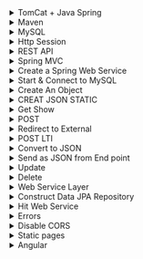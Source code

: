 
<details>
  <summary> TomCat + Java Spring </summary>

* First install apache tomcat then run mvn package in your java spring 
```java
mvn package // it produces dm.war then cp it to webapps in apache-tomcat 
cp /Back_End/target/dm.war /Users/amirnabaei/apache-tomcat-9.0.14/webapps
```
*
```java
cd apache-tomcat-9.0.14/bin
./startup.sh
./shutdown.sh
```
</details>	

<details>
  <summary> Maven </summary>
  
* Maven is a tool to build and manage any java project. It is a software management and comprehension tool based on Project Object Model. It allows to to publish project information and share JARs accroos several projects. The result is a tool that can be used for building any java-based-project
* POM (Project Object Model) is an XML file that contains information about project and configuration details use by Maven to build project
* Resource Manager use for [deployment](https://docs.spring.io/spring-boot/docs/current/reference/htmlsingle/#build-tool-plugins-maven-packaging)
#### Install Maven
* Make sure JDK is installed in your system. Make sure JAVA_HOME variable is set to the path that JDK folder exist(Windows)
```java
brew install maven
mvn --version  // check maven exist!
```
* Download as binary zip file, then move it to the folder you want to run project
* Set System variables. 
```java
export M2_HOME=/Users/amirnabaei/Desktop/sites/DM_Java/apache-maven-3.5.4
export PATH=$PATH:/Users/amirnabaei/Desktop/sites/DM_Java/apache-maven-3.5.4/bin
```
* In order to save them into `.profile` we need to use `>>` or directly add to `.bash_profile` or `.profile`
* If you check `mvn --verison` you should get the reuslt to see hidden files in mac you have 
```java
defaults write com.app.finder AppleShowAllFiles TRUE
```
* Install Hellow world Maven Java with
```java
mvn archetype:generate -DgroupId=com.jcg.maven -DartifactId=MavenHelloWorldProject -DarchetypeArtifactId=maven-archetype-quickstart -DinteractiveMode=false
```
* Then follow [this](https://examples.javacodegeeks.com/enterprise-java/maven/apache-maven-hello-world-example/) to create Maven from Eclipse
</details>
<details>
  <summary> MySQL </summary>
  
 * If you forgot mysql password when running 
 ```java
 mysql.server start
 mysql -u root -p
 
 ```
 * Then you need to remove mysql and dowload it again as [here](https://coderwall.com/p/os6woq/uninstall-all-those-broken-versions-of-mysql-and-re-install-it-with-brew-on-mac-mavericks)
 
  </details>
  <details>
    <summary> Http Session  </summary>

* First Add `HttpServletRequest` and `HttpServletResponse` as params from each `request` then Java Spring knows in each request there are some sessions which we define here as `uname`. And in another call or same we can get it with `session.getAttribute("uname")`
* An example would be like below in 
```java
 @GetMapping("/")
    public String Canvas(HttpServletRequest request, HttpServletResponse response) {
   
    	HttpSession session=request.getSession(); 
    	session.setAttribute("uname","sssssss"); 
    	
        String n=(String)session.getAttribute("uname");  
        System.out.println("Hello "+n);  
 
	return "U";
    }
```
  </details>	
  <details>
  <summary> REST API </summary>
  
  * A good resource to have hello world [Java](https://github.com/callicoder/spring-boot-mysql-rest-api-tutorial)
  * To overcome one issue, you may change the version from `2.0.0` to `2.0.1` 
  * Just clone it and make sure your username and passwords are same as the system username and passwords and also create approperiate databse for the app in mysql. 
  * To run the app
  ```java
  mvn spring-boot:run
  ```
  </details>
  <details>
  <summary> Spring MVC </summary>
  
  * It helps to avoid boring boilerplate tasks (copy&paste) to write a java applicaiton. 
  * `JavaBean` vs `POJO`. `POJO` is an object that has both attributes and behavior and this behavior doesn't have to be getter and setter only. On the other hand, `JavaBean` is a simple type of `POJO` which behavior is only getter and setter. 
  * Now `DTO` is nothhing more than a JavaBean whose sole purpose is to transport data from one layer to another
  * Spring has embedded `Tomcat` app server(other option is `Jetty`). 
  * `dispatch serverlet` handle all URL requests. 
  * Start spring Initializer from this [spring initializer](https://start.spring.io/). We make package name to same as group name. For packaging we have `jar`and `war`. If you wanna to deploy this to existed Tomcat, or Web Login or Websphere a `WAR` is better. This example is going to use `JAR`. In advances select `web` and `Thymeleaf` and under `SQL` select `JPA` and `H2` and in Ops section select `Actator`.
  * Now if you run the application (in intelig you can run it from top corener green) then check port `8080` which you see 404 page. Then go to `resources/static` folder add new html file index.html. 
  * In `resources/application.properties` you can change the port. Also we can use yaml and profile in more advances  
  ```java
  server.port = 8000
  ```
  ### Scheam.sql
  * It is data defination language for embeded database. we can put it into resources foleder. It would be like
  ```sql 
  CREATE TABLE ROOM(
  ROOM_ID BIGINT AUTO_INCREMENT PRIMARY KEY,
  NAME VARCHAR(16) NOT NULL,
  ROOM_NUMBER CHAR(2) NOT NULL UNIQUE,
  BED_INFO CHAR(2) NOT NULL
);

CREATE TABLE GUEST(
  GUEST_ID BIGINT AUTO_INCREMENT PRIMARY KEY,
  FIRST_NAME VARCHAR(64),
  LAST_NAME VARCHAR(64),
  EMAIL_ADDRESS VARCHAR(64),
  ADDRESS VARCHAR(64),
  COUNTRY VARCHAR(32),
  STATE VARCHAR(12),
  PHONE_NUMBER VARCHAR(24)
);

CREATE TABLE RESERVATION(
  RESERVATION_ID BIGINT AUTO_INCREMENT PRIMARY KEY,
  ROOM_ID BIGINT NOT NULL,
  GUEST_ID BIGINT NOT NULL,
  RES_DATE DATE
);

ALTER TABLE RESERVATION ADD FOREIGN KEY (ROOM_ID) REFERENCES ROOM(ROOM_ID);
ALTER TABLE RESERVATION ADD FOREIGN KEY (GUEST_ID) REFERENCES GUEST(GUEST_ID);
CREATE INDEX IDX_RES_DATE_ ON RESERVATION(RES_DATE);
  ```
  * In order to have DML for us then we can have `data.sql` in resources folder as 
  ```sql
  INSERT INTO ROOM (NAME, ROOM_NUMBER, BED_INFO) VALUES ('Piccadilly', 'P1', '1Q');
  INSERT INTO ROOM (NAME, ROOM_NUMBER, BED_INFO) VALUES ('Westminster', 'W1', '1K');
  INSERT INTO GUEST (LAST_NAME, FIRST_NAME, EMAIL_ADDRESS, COUNTRY, ADDRESS, STATE, PHONE_NUMBER) VALUES('Wright', 'Kimberly', 'kwrightf@tinyurl.com', 'Brazil', '9893 Summit Plaza', '', '3-(288)433-6668');
  ```
  ### Add Property
  
  * This add a property to application property file. It requires `hibernate` when we pre populating schema. This stop hibernate from generating schema on its own whhich can remove all data and create a new one. That is why we set it to none. 
  ```java
  spring.jpa.hibdernate.ddl-auto = none
  ```
  ### Sprng Data vs JDBC
  * In `JDBC` you have to deal with connection, create the connection, build statement, execute query against that statement to get result set, then iterate thhrough our result to get objects. This process has to be done for each database call it would be like
  ```java
  connection= DriverManager.getConnectoin("jdbc:h2:~/test","sa","");
  String sql = "SELECT Room_ID, ROOM_NAME from ROOM where ROOM_NUMBER= 'p1'");
  statement = connection.CreateStatement();
  ResultSet resultSet = statement.executeQuery(sql);
  while(resultSet.Next()){
   Room room = new Room();
   room.setId(resultSet.getLong("ROOM_ID"));
   room.setId(resultSet.getLong("ROOM_NAME"));
   ...
   return room 
  }
  .....
  ```
  But in spring data we have almost 20 lines of code with this but still needs a little setup as well. 
  ```java
  public Room getRoomSpringData(){
       return this.roomRepository.findByNumber("p1")
  }
  ```
  
  ### Application Class
  * In `src/Java/com.example` subfolders you find applicaiton packages as `nameofyourproject.java` which this annotation `@SpringBootApplication` controls it.  
  
  
  ### Create A Package
  * Navigate to `src/main/java` and create package like `london.data.entity` and then create a new class(same name as a table) inside the package
 * create several attributes like what we have in our tables
  ```java
  package come.frnkmoly.landon.data.entity;
  
  import javax.persistence.Entity;
  import javax.persistence.Column;
  import javax.persistence.GenerateValue;
  import javax.persistence.GenerationType;
  import javax.persistence.Id;
  import javax.persistence.Table;
  
  @Entity
  @Table(name="ROOM")
  public class Room {
  private long id;
  @Column(name="NAME")
  private String name;
  @Column(name="ROOM_NUMBER")
  private String number;
  }
  ```
  * Since we use hybernet we neet to use some annotaion in this class. Then define for each one a setter and getter funcitons.
  * Next we need to `get out` these from ROOM.JAVA. For this reason we create another package like (london.data.repository) And create a class (interface) and initate this class with add repository and we extend it with CRUD repository as
  ```java
 package com.frankmoley.landon.data.repository;

import com.frankmoley.landon.data.entity.Room;
import org.springframework.data.repository.CrudRepository;
import org.springframework.stereotype.Repository;

@Repository
public interface RoomRepository extends CrudRepository<Room, Long>{
    Room findByNumber(String number);  
}
  ```
  * This is going to make query from ROOM table where the Number is equal to `number`! you can have all booleans and filters as this
  * It means we have an object Room from the class we already created and also a long for id of room. This allows us to have basic crud opertions. 
  </details>
<details>
   <summary> Create a Spring Web Service </summary>
  
 * After creating one from spring initializer, then you need to import it to Eclipse, as maven folder. 
 * To start it write click on javaname in com.name and run as java application
 * 
 
</details>
<details>
  <summary> Start & Connect to MySQL</summary>
  
  * JPA helps to Java developers to access database without writing queries. 
  * Object Relational Mapping helps to connect Java to relational database. This is known JPA and Hibernet is an instance provider for JPA. Annotations defines metadata to map Java Objects in database. JPA lives in JAVAX persitance package. 
  * Spring scan for entities. Entities have unique name, attributes, setters and getters. JPQL is java object relational language looks like SQL and returns collection of entities instead of rows like in sql. JPA doesnt support schemaless or NoSQL. It just support relational databases. 
  * Downlod it from spring initalizer io, with selecting web and mysql 
  ```java
  mysql -u root 
  create database greeting;
  create user 'greetuser'@'localhost' identified by 'greetpwd';
  grant all on greeting.* to 'greetuser'@'localhost';
  flush privileges;
  ```
Application.properties:
```java
spring.datasource.driver-class-name=com.mysql.jdbc.Driver
spring.datasource.url=jdbc:mysql://localhost/greeting
spring.datasource.username=greetuser 
spring.datasource.password=greetpwd 
spring.datasource.name=greeting
```
Add this to pom.xml
```java
<dependency>
	<groupId>mysql</groupId>
	<artifactId>mysql-connector-java</artifactId>
	<scope>runtime</scope>
</dependency>
```
Then start the embeded apache tomcat server on port 8080
```java
mvn spring-boot:run
```
Now it should work on 
```
http://localhost:8080/
```
 </details>
  <details>
	<summary> Create An Object </summary>	
  
  * Objects are creating in the model package. Then for each case we define a class and assign private attribtues to it
  * Then create setter and getter from eclipse 
  * At the controller or other part of package you can access this object and setter and getter as well
  
  </details>	
 
 <details>
	<summary> CREAT JSON STATIC </summary>	

* We add some static helper methods to manage the objects.
* List of [videos](https://www.youtube.com/channel/UChCCDds_KM-w02yVn7cQI_Q)
* Followed [this](https://www.youtube.com/watch?v=kbisNUfqVLM&t=16s)
* Remember name controller and models based on applications 
* Create Model package into `src/main/java` Then create a class `greeting` inside that. Create 
```java
private BigInteger id;
private String text;
public greeting {
}
```
* Then go to source select create getter and setter. 
* Then create another package name controller and a class name greetingController. Inside that add `@RestController` to let it know the resond is json or xml
* This is a restful controller service 
```java
package com.sfutlc.sfutlc.controller;
import java.math.BigInteger;
import java.util.Collection;
import java.util.HashMap;
import java.util.Map;
import org.springframework.http.HttpStatus;
import org.springframework.http.ResponseEntity;
import org.springframework.web.bind.annotation.GetMapping;
import org.springframework.web.bind.annotation.RequestMapping;
import org.springframework.web.bind.annotation.RestController;
import com.sfutlc.sfutlc.model.Greeting;
@RestController
public class GreetingController {
    private static BigInteger nextId;
    private static Map<BigInteger, Greeting> greetingMap;
    private static Greeting save(Greeting greeting) {
        if (greetingMap == null) {
            greetingMap = new HashMap<BigInteger, Greeting>();
            nextId = BigInteger.ONE;
        }
        greeting.setId(nextId);
        nextId = nextId.add(BigInteger.ONE);
        greetingMap.put(greeting.getId(), greeting);
        return greeting;
    }
    static {
        Greeting g1 = new Greeting();
        g1.setText("Hello World!");
        ;
        save(g1);

        Greeting g2 = new Greeting();
        g2.setText("Hola Mundo!");
        save(g2);
    }
    //  webSerivce
    @RequestMapping(value = "/api/greetings")
    public ResponseEntity<Collection<Greeting>> getGreetings() {
        Collection<Greeting> greetings = greetingMap.values();
        return new ResponseEntity<Collection<Greeting>>(greetings,
                HttpStatus.OK);
    }
}
```
* Then check `/api/greetings`
</details>

 <details>
	<summary> Get Show  </summary>

#### Simple Get	
* To design simpel get request we can have a controller like:
```java
@RestController
public class IndexController {
    @GetMapping("/dm/auth/lti2")
    public  String getEmployees()
    {
        return "testing";
    }
}
```
### use Request Map
* you can put requestMap on top of the class to have a generic url at first
* Now you create an endpoint that returns the only object that mathes with supply key identifier 
* In order to define a show for an item we can define it as
* Below is the webserivce
```java

@RequestMapping(
    		value = "/api/greetings/{id}",
    		method = RequestMethod.GET,
    		produces = MediaType.APPLICATION_JSON_VALUE)
    public ResponseEntity<Greeting> getGreeting(@PathVariable("id") BigInteger id)
    {
    	Greeting greeting = greetingMap.get(id);
    	if (greeting == null)
    	  {
    	   return new ResponseEntity<Greeting>(HttpStatus.NOT_FOUND);	
    	  }
    return new ResponseEntity<Greeting>(greeting, HttpStatus.OK); // this command returns greeting object and spring returns it as json and insert it into http response body	
    }
``` 

</details>
<details>
	<summary> POST </summary>
	
* To add a post we have below. We add `@RequestBody Greeting greeting` to tell spring convert json into Greeting object. Then we save it which it returns a primary key identifier from web service and httpstatus code use create status code 201( HttpStatus.CREATED)  	
* Below is the webserivce
```java
    @RequestMapping(
    		value = "/api/greetings",
    		method = RequestMethod.POST,
    		produces = MediaType.APPLICATION_JSON_VALUE,
    		consumes = MediaType.APPLICATION_JSON_VALUE
    		)
     public ResponseEntity<Greeting> createGreeting(@RequestBody Greeting greeting) {
    	  Greeting savedGreeting = save(greeting);
    			  return new ResponseEntity<Greeting>(savedGreeting, HttpStatus.CREATED);
    }
```
* And in post map use post with this json raw in address `http://localhost:8080/api/greetings`
```java
{"text": "this is test"}
```
And if it was correct, it returns a JSON representaion
#### Receive as String
* Inorder to receive as string what is bein send from body we can have it like
```java
    @PostMapping("/")
    public String Canvas(@RequestBody String json) {		   
    System.out.println(json);
        return "Something!";
    }
```

</details>
<details>
	<summary> Redirect to External  </summary>

* In controller we can redirect to anywhere ( in this case I had to redirect to index.html)
```java
    	final String uri = "http://localhost:8080/index.html";
    	return new ModelAndView("redirect:" + uri);
```
</details>	
 <details>
	<summary> POST LTI </summary>
	
* First of all, define a model object as `CanvasLTI` to cover all results. Then create getter and setter for all	
*  At first landing page LTI, we can not use.  
```java
  @PostMapping("/")
   public String Canvas(@Valid @RequestBody CanvasLTI json) {
   String amir = json.getCustom_canvas_user_id();
   return amir;
   }
```
* We have to use below code. Because when we use `application/x-www-form-urlencoded`, Spring doesn't understand it as a RequestBody. So, if we want to use this we must remove the `@RequestBody` 
```java
@RequestMapping(value = "/", method = RequestMethod.POST, consumes = MediaType.APPLICATION_FORM_URLENCODED_VALUE)
    public String createMessage(CanvasLTI json){
        //TODO DO your stuff here
    	String amir = json.getCustom_canvas_user_id();
    	System.out.println(amir);
        return amir;
    }
``` 
</details>
<details>
	<summary> Convert to JSON </summary>

* When someend points returns a list of objects(student here) we first create an object model name studnet with setter and getter and then use this formula to convert resutls into an array of students and then go through and put them togather and save as below
* The key command is this 
```java
String users = "something from endpoints"
List<Student> studentList = gson.fromJson(users,new TypeToken<List<Student>>(){}.getType());
```
* `map` is our object from request 
```java
    	List<Map> maps = new ArrayList<>();
    	maps.add(map);
    	//get all Student  list  and create a map for every student
    	String users = getCanvasData("https://canvas.instructure.com/api/v1/courses/1478623/users","GET");
    	Gson gson = new Gson();
    	// create a list for all students
    	List<Student> studentList = gson.fromJson(users,new TypeToken<List<Student>>(){}.getType());
    	studentList.forEach(
    			s -> {
    				Map mapS = new Map();
    				mapS.setOwnerID(s.getId());
    				mapS.setAssignmentID(creator.getId());
    		    	mapS.setCourseID(creator.getCourse_id());
    				mapS.setTitle(title);
    				mapS.setDueDate(map.getDueDate());
    				mapS.setUnlock_at(map.getUnlock_at());
    				maps.add(mapS);
    			}
    			);
    	return mapRepository.saveAll(maps);
```
</details>
<details> 
	<summary>Send as JSON from End point </summary

* In order to send as JSON we can create one as 
```java
@GetMapping("...")
@ResponseBody
public HashMap<String, Object> endPointExample(...) {

    HashMap<String, Object> rtn = new LinkedHashMap<String, Object>();
    rtn.put("pic", image);
    rtn.put("potato", "King Potato");

    return rtn;

}
```
Which returns 
```java
{"pic":"a17fefab83517fb...beb8ac5a2ae8f0449","potato":"King Potato"}
```
* Which here is my working example of CanvasLTI to send to frontEnds
```java
  @RequestMapping(value = "/", method = RequestMethod.POST, consumes = MediaType.APPLICATION_FORM_URLENCODED_VALUE)
    public HashMap<String, Object>  createMessage(CanvasLTI json, HttpServletRequest request, HttpServletResponse response){
        //TODO DO your stuff here
    	String canvas_user_id = json.getCustom_canvas_user_id();
    	HashMap<String, Object> rtn = new LinkedHashMap<String, Object>();
        rtn.put("results", "result one");
        rtn.put("canvas_user_id", canvas_user_id);
    	System.out.println(rtn);
        return rtn;
    }
```
</details>
<details>
	<summary> Update </summary>
	
* To update we need to modify save helper method. Check if the primary key is going to be saved has already existed! If it does we try to update it rather than create new one. 
* So if exist we update it like below
```java
//// inside save function
    if(greeting.getId() != null)
        {
        	Greeting oldGreeting = greetingMap.get(greeting.getId());
           if(oldGreeting == null)
           {
        	   return null;
           }
           greetingMap.remove(greeting.getId());
           greetingMap.put(greeting.getId(), greeting);
           return greeting;
        }
////	
```
* Then you need to define an update function 
* Below is the webserivce
```java
    @RequestMapping( 
    		value = "/api/greetings/{id}",
    		method = RequestMethod.PUT,
    		produces = MediaType.APPLICATION_JSON_VALUE,
    		consumes = MediaType.APPLICATION_JSON_VALUE
    		)
    public ResponseEntity<Greeting> upfateGreeting(@RequestBody Greeting greeting){
    	Greeting updateGreeting = save(greeting);
    	if(updateGreeting == null) {
    	   return new ResponseEntity<Greeting>(HttpStatus.INTERNAL_SERVER_ERROR);
    	   }
    	 
    	  return new ResponseEntity<Greeting>(updateGreeting, HttpStatus.OK);
    }
```
Then inside the postman you need to hit with `put` action including with this url `/api/greetings/1`
```java
{"id": 1, "text": "not vsssssg "}
```


</details>

<details>
	<summary> Delete </summary>

* We create a helper method first then in future it would be replaced by repository. First has to find it if not find return false else 
return true
```java
private static boolean delete(BigInteger id) {
    	   Greeting deletedGreeting = greetingMap.remove(id);
    	   if(deletedGreeting == null)
    	   {
    		   return false;
    	   }
    	return true;
    }
```
* Now create a mthod name deleteGreeting and annotate it with @RequestMapping.
* Below is the webserivce
```java

  @RequestMapping(
    		value="/api/greeting/{id}",
    		method = RequestMethod.DELETE,
    		produces = MediaType.APPLICATION_JSON_VALUE,
    		consumes = MediaType.APPLICATION_JSON_VALUE
    		
    		)
    public ResponseEntity<Greeting> deleteGreeting(
    		@PathVariable("id") BigInteger id, 
    		@RequestBody Greeting greeting){
    	 boolean deleted = delete(id);
    	 if(!deleted)
    	 {
    		 return new ResponseEntity<Greeting>(
    		 HttpStatus.INTERNAL_SERVER_ERROR		 
    				 );
    	 }	 
    		 return new ResponseEntity<Greeting>(
    				 HttpStatus.NO_CONTENT 
    				 );			 
    	 
    }
```
Then you can send to `http://localhost:8080/api/greeting/1` address with this attributes and delete action
```java
{"id": 1, "text": "Hello World!"}
```


</details>


<details>
	<summary> Web Service Layer </summary>
	
* In oreder to have REST webservice action, we created a helper methods  then in future it would be replaced by repositories, the complete version is at [this](https://github.com/anabaei/DialecticalMap.v1/tree/RESfull1) link and REST branch

* So far controllers has annotated by `@RequestMampping` to create each method a RESTfull endpoint. At top of controller class we had fre temporary methods like save to serve us a placeholder until we integrate with spring data repository. 
* Create a package ending with service. It encapsulate all Greeting logic on the `Entity` therefore we define mehtods like update, find, create and delete `Greeting entities`.

```java
public interface GreetingService {
	Collection<Greeting> findAll();
	Greeting findOne(Long id);
	Greeting create(Greeting greeting);
	Greeting update(Greeting greeting);
    void delete(Long id);
}
```
* Now in the same package creaet a class to implement this interface. (when you create a class in eclipse click on `add` to have interface in your class to implement Greeting Interface. 
* Then add annotate class wiht `@Service` when application starts it automatically manages classes with `@service` annotation.
* Then copy paste all helper methods from controller to service with attributes then wire service into controller. Change delete method name to remove because we define a publice delete on greeting service
```java
// in controller add interface as 
@Autowired
	private GreetingService greetingService;
```
* In fact we migrate temporary data access login from web service controller layer of application to bussiness service layer of application so just copy pate logic from controller into bussiness service and after that refactor controller to use bussiness service 

*Then all the services are available, like
```java
//old 
greetingMap.values();
greetingMap.get(id);
save(greeting);
// new
greetingService.findAll();
greetingService.findOne(id); // notice to change id in getGreeting to Long 
greetingService.create(greeting);
greetingService.update(greeting);
greetingService.delete(id); // notice to change id in getGreeting to Long 
```

</details> 	
<details> 
	<summary> Construct Data JPA Repository </summary>

* The webservice completed version is [here](https://github.com/anabaei/DialecticalMap.v1/tree/WebServiceLayer)
* To use JPA Entities make sure first you have it in pom.xml
```java
<dependency>
	<groupId>org.springframework.boot</groupId>
	<artifactId>spring-boot-starter-data-jpa</artifactId>
</dependency>
```
* First add JPA dependency to dependencies and mysql as well(if you wanted sql go with `hsql`
```java
<dependency>
	<groupId>mysql</groupId>
	<artifactId>mysql-connector-java</artifactId>
	<scope>runtime</scope>
</dependency>
```
hesql is like 
```java
<dependency>
	<groupId>org.hsqldb</groupId>
	<artifactId>hsqldb</artifactId>
	<scope>runtime</scope>
</dependency>
```
* Next open a Model class and add annotation `@Entity` to tell JPA this class is persistance JPA entity class.
* Add these two to id as `@Id` shows the id is a primary key
* `@GeneratedValue` tells JPA the value of Id is created by database
make sure it it `Long` 
* Then create spring data `repository`. So create a package ending with `repository`. Then create an interface which is extended of `jpaRepository-org.springframework...`.
* jpaRepository is a generic interface and it requires the types of `entity` class and  a `primary key` identifier of that entiry class
```java
@Repository
public interface GreetingRepository extends JpaRepository<Greeting, Long> {
}
```
* The interface is annotated by `@Repository`  
* Next go to `service` bean class and remove temporary static classes and attributes to produce data. Instead autowire to repository to get data from database. 
* Then instead wire the `GreetingRepository` into greetingservicebean. 
Now manage each of the greetingMap to greetingRepository
```java
///old 
greetingMap.values();
greetingMap.get(id);
save(greeting);
remove(id);
/// new
greetingRepository.findAll();
greetingRepository.findOne(id);

```
* Notice: `findOne` is depricated so in interface `GreetingService`
```java
//old
Greeting findOne(Long id);
// new
Optional<Greeting> findOne(Long id);
greetingRepository.deleteById(id);
```
Therefore inside GreetingService class we have 
```
@Override
	public Optional<Greeting> findOne(Long id) {
		Optional<Greeting> greeting = greetingRepository.findById(id);
		return greeting;
	}
```
For saving first check if the greeting exist so return null 
```java
if(greeting.getId() != null)
		{
			return null;
		}
```
* For update same if exist return null
### Database 
* For hsqldb we have
``java
Drop Table Greeting IF EXISTS;
Create Table Greeting(
id BIGINT GENERATED BY DEFAULT AS IDENTITY (START WITH 1, INCREMENT BY 1) NOT NULL,
text VARCHAR(100) NOT NULL,
PRIMARY KEY(id)
);
``` 
```
```java
INSERT INTO Greeting ( text) VALUES ( 'Hello World!');
INSERT INTO Greeting ( text) VALUES ( 'Hola Mundo!');
```
and configuration is like
```java
spring.jpa.hibernate.naming-strategy= org.hibernate.cfg.DefaultNamingStrategy
spring.jpa.hibernate.ddl-auto=validate

spring.datasource.schema=classpath:/data/schema.sql
spring.datasource.data=classpath:/data/data.sql
```

*  When Maven packages the application all the files in `src/main/resources` directory would be replaced at root directory of application class path 
* Now in `src/main/resources/data/hsqldb` create shcema.sql as 
```sql
DROP TABLE Greeting IF EXISTS;
CREATE TABLE Greeting(
 id BIGINT GENERATED BY DEFAULT AS IDENTITY (
  START WITH 1, INCREMENT BY 1) NOT NULL, text VARCHAR(100) NOT NULL,
  PRIMARY KEY(id)
);
```
Then create file name `data.sql` in same directory to initalize database
```sql
INSERT INTO Greeting (text) values ('hello world');
INSERT INTO Greeting (text) values ('hello Mona');
```
Spring looking for configuaration file as `application.properties` we can have it inside a `resources/config` folder as 
```java

```
</details> 
<details> 
	<summary> Hit Web Service </summary>
	
* In order to hit another endpoints from controller add below snippest inside controller, it requiers you add `throws IOException` when defining the class
```java
 URL url = new URL("https://api.github.com/users");
		   
	        HttpURLConnection conn = (HttpURLConnection)url.openConnection();  
	        conn.setRequestMethod("GET");
	        conn.setRequestProperty("Accept", "application/json");
	      //  conn.setRequestProperty("apikey",apiKey);
	        
	        if (conn.getResponseCode() != 200 && conn.getResponseCode() != 201) {
	            
				throw new RuntimeException("HTTP GET Request Failed with Error code : "
	                          + conn.getResponseCode());
	        }
	        else {
	        	
	        	BufferedReader br = new BufferedReader(new InputStreamReader(conn.getInputStream()));
                StringBuilder sb = new StringBuilder();
                String line;
                while ((line = br.readLine()) != null) {
                    sb.append(line+"\n");
                }
                br.close();
                System.out.print(sb.toString());
                
                
	        }
```
* To read json objects and convert them into java objects 

```java
<dependency>
           <groupId>com.google.code.gson</groupId>
           <artifactId>gson</artifactId>
</dependency>
```
In order to convert to 
```java
Gson gson = new Gson();
Map<String, Object> ints2 =  gson.fromJson(ss, Map.class);
```
</details> 

<details> 
	<summary> Errors </summary>

* The driver has not received any packets from the server
```java
brew install mysql
brew services start mysql
mysql.server  start
```
* When it complains about other ports are in use
```java
lsof -n -iTCP:"8080"
lsof -nP -i4TCP:$PORT | grep LISTEN
// and then kill the process 
```

</details> 
<details>
	<summary> Disable CORS </summary>

* Inorder to disable CORS from backend you need to Create package configuratoin then a class with name `SecurityConfig` then it would diabled all incoming calls got from [here](https://stackoverflow.com/questions/35091524/spring-cors-no-access-control-allow-origin-header-is-present) 
```java
package com.sfutlc.sfutlc.configuration;
import org.springframework.context.annotation.Configuration;
import org.springframework.web.servlet.config.annotation.CorsRegistry;
import org.springframework.web.servlet.config.annotation.EnableWebMvc;
import org.springframework.web.servlet.config.annotation.WebMvcConfigurerAdapter;


@Configuration
@EnableWebMvc
public class SecurityConfig extends WebMvcConfigurerAdapter{   
	  @Override
	  public void addCorsMappings(CorsRegistry registry) {
	    registry.addMapping("/**").allowedOrigins("*");
	  }
}
```
* To customize we can look at [refa](http://findnerd.com/list/view/How-to-disable-csrf-spring-security-4/8440/) and [refb](http://blog.netgloo.com/2014/09/28/spring-boot-enable-the-csrf-check-selectively-only-for-some-requests/)

</details>

<details>
  <summary> Static pages </summary>

* A reference is [this](https://github.com/spring-projects/spring-boot/tree/v1.1.3.RELEASE/spring-boot-samples/spring-boot-sample-web-ui/src/main/resources)
</details>
<details>
	<summary> Angular </summary>
	
* You can define `ng-class` in parent tag, then as child tag define `ng-model`. Then `ng-model` goes to `ng-class` and check whthere it is active or not, if yes add the pair of the class to the item as [link](https://docs.angularjs.org/api/ng/directive/ngClass) 

</details>












